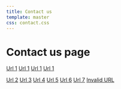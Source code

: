 ```yaml
---
title: Contact us
template: master
css: contact.css
---
```


# Contact us page

<!--
<a href="{{mapUrl '/topPages/home/home.html'}}">Url 1</a>
<a href="{{mapUrl 'topPages/home/home.html'}}">Url 2</a>
<a href="{{mapUrl '/'}}">Url 3</a>
<a href="{{mapUrl '/topPages/shellino/shellino.md'}}">Url 4</a>
<a href="{{mapUrl 'topPages/shellino/shellino.md'}}">Url 5</a>
<a href="{{mapUrl 'topPages/./shellino/shellino.md'}}">Url 6</a>
<a href="{{mapUrl 'topPages/../topPages/./shellino/shellino.md'}}">Url 7</a>
<a href="{{mapUrl '/.topPages/shellino/shellino.md'}}">Invalid URL</a>
-->

<a href="/topPages/home/home.html">Url 1</a>
<a href="../home/home.html">Url 1</a>
<a href="../home/home.html/home/home.html">Url 1</a>
<a href="../../topPages/home/home.html">Url 1</a>


<a href="topPages/home/home.html">Url 2</a>
<a href="/">Url 3</a>
<a href="/topPages/shellino/shellino.md">Url 4</a>
<a href="topPages/shellino/shellino.md">Url 5</a>
<a href="topPages/./shellino/shellino.md">Url 6</a>
<a href="topPages/../topPages/./shellino/shellino.md">Url 7</a>
<a href="/.topPages/shellino/shellino.md">Invalid URL</a>
